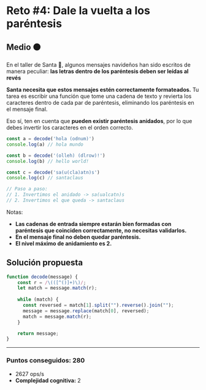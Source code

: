 # Reto #4: Dale la vuelta a los paréntesis

## Medio 🟠

En el taller de Santa 🎅, algunos mensajes navideños han sido escritos de manera peculiar: **las letras dentro de los paréntesis deben ser leídas al revés**

**Santa necesita que estos mensajes estén correctamente formateados.** Tu tarea es escribir una función que tome una cadena de texto y revierta los caracteres dentro de cada par de paréntesis, eliminando los paréntesis en el mensaje final.

Eso sí, ten en cuenta que **pueden existir paréntesis anidados**, por lo que debes invertir los caracteres en el orden correcto.

```javascript
const a = decode('hola (odnum)')
console.log(a) // hola mundo

const b = decode('(olleh) (dlrow)!')
console.log(b) // hello world!

const c = decode('sa(u(cla)atn)s')
console.log(c) // santaclaus

// Paso a paso:
// 1. Invertimos el anidado -> sa(ualcatn)s
// 2. Invertimos el que queda -> santaclaus
```

Notas:

- **Las cadenas de entrada siempre estarán bien formadas con paréntesis que coinciden correctamente, no necesitas validarlos.**
- **En el mensaje final no deben quedar paréntesis.**
- **El nivel máximo de anidamiento es 2.**


## Solución propuesta

```javascript
function decode(message) {
    const r = /\(([^()]+)\)/;
    let match = message.match(r);
    
    while (match) {
      const reversed = match[1].split("").reverse().join("");
      message = message.replace(match[0], reversed);
      match = message.match(r);
    }

    return message;
}
```

---

### Puntos conseguidos: 280

* 2627 ops/s
* **Complejidad cognitiva:** 2
